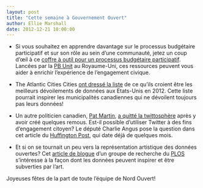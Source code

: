 ```yaml
---
layout: post
title: "Cette semaine à Gouvernement Ouvert"
author: Ellie Marshall
date: 2012-12-21 10:00:00
---
```

- Si vous souhaitez en apprendre davantage sur le processus budgétaire participatif et sur son rôle au sein d’une communauté, jetez un coup d’œil à ce [coffre à outil pour un processus budgétaire participatif](http://www.participatorybudgeting.org.uk/documents/Participatory%20Budgeting%20Toolkit.pdf). Lancées par la [PB Unit](http://www.participatorybudgeting.org.uk/) au Royaume-Uni, ces ressources peuvent vous aider à enrichir l’expérience de l’engagement civique.

- The Atlantic Cities Cities [ont dressé la liste](http://www.theatlanticcities.com/technology/2012/12/best-open-data-releases-2012/4200/) de ce qu’ils croient être les meilleurs dévoilements de données aux Etats-Unis en 2012. Cette liste pourrait inspirer les municipalités canadiennes qui ne dévoilent toujours pas leurs données!

- Un autre politicien canadien, [Pat Martin](http://openparliament.ca/politicians/pat-martin/), [a quitté la twittosphère](http://www.ottawacitizen.com/news/national/Martin+leaves+Twitter+after+latest+tirade/7726948/story.html) après y avoir créé quelques remous. Est-il possible d’utiliser Twitter à des fins d’engagement citoyen? Le député Charlie Angus pose la question dans cet article du [Huffington Post](http://www.huffingtonpost.ca/charlie-angus/quit-twitter_b_1394617.html), qui date déjà de quelques mois. 

- Et si on se tournait un peu vers la représentation artistique des données ouvertes? Cet [article de blogue](http://blogs.plos.org/attheinterface/2012/12/20/data-as-culture/) d’un groupe de recherche du [PLOS](http://www.plos.org/) s’intéresse à la façon dont les données peuvent inspirer et être subverties par l’art.
 
Joyeuses fêtes de la part de toute l’équipe de Nord Ouvert!